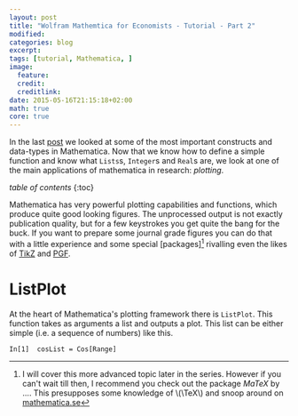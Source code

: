 ```yaml
---
layout: post
title: "Wolfram Mathemtica for Economists - Tutorial - Part 2"
modified:
categories: blog
excerpt:
tags: [tutorial, Mathematica, ]
image:
  feature:
  credit:
  creditlink:
date: 2015-05-16T21:15:18+02:00
math: true
core: true
---
```


In the last [post](insertLink) we looked at some of the most important constructs and data-types in Mathematica. Now that we know how to define a simple function and know what `Lists`s, `Integer`s and `Real`s are, we look at one of the main applications of mathematica in research: *plotting*.

*table of contents*
{:toc}

Mathematica has very powerful plotting capabilities and functions, which produce quite good looking figures. The unprocessed output is not exactly publication quality, but for a few keystrokes you get quite the bang for the buck. If you want to prepare some journal grade figures you can do that with a little experience and some special [packages][^pack] rivalling even the likes of [TikZ][tikz] and [PGF][pgf].

# ListPlot

At the heart of Mathematica's plotting framework there is `ListPlot`.
This function takes as arguments a list and outputs a plot. This list can be either simple (i.e. a sequence of numbers) like this.

```
In[1]  cosList = Cos[Range]
```















[tikz]: http://www.google.com
[pgf]: http://www.google.com

[^pack]: I will cover this more advanced topic later in the series. However if you can't wait till then, I recommend you check out the package _MaTeX_ by .... This presupposes some knowledge of \\(\TeX\\) and snoop around on [mathematica.se](http://mathematica.stackexchange.com)